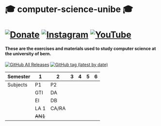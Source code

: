 # 🎓 computer-science-unibe 🎓

# [![Donate](https://img.shields.io/badge/Donate-PayPal-blue?logo=paypal)](https://www.paypal.com/cgi-bin/webscr?cmd=_s-xclick&hosted_button_id=L4E6PHP4RLC6S&source=url) [![Instagram](https://img.shields.io/badge/follow-Instagram-C13584?logo=instagram)](https://www.instagram.com/luk_i_gold) [![YouTube](https://img.shields.io/badge/follow-YouTube-FD1D1D?logo=youtube)](https://www.youtube.com/channel/UC8ALPBYX2RoA1n9_N-tftOg)

#### These are the exercises and materials used to study computer science at the university of bern.

[![GitHub All Releases](https://img.shields.io/github/downloads/lukigold/computer-science-unibe/total?color=green&logo=docusign)](https://github.com/lukigold/computer-science-unibe/releases) [![GitHub tag (latest by date)](https://img.shields.io/github/v/tag/lukigold/computer-science-unibe?color=yellow&label=Latest%20Release)](https://github.com/lukigold/computer-science-unibe/releases) 


| Semester   | 1        | 2     | 3     | 4     | 5     | 6     |
| ---------- |----------|-------|-------|-------|-------|-------|
| Subjects   | P1       | P2    |       |       |       |       |
|            | GTI      | DA    |       |       |       |       |
|            | EI       | DB    |       |       |       |       |
|            | LA 1     | CA/RA |       |       |       |       |
|            | ~~AN1~~  |       |       |       |       |       |









